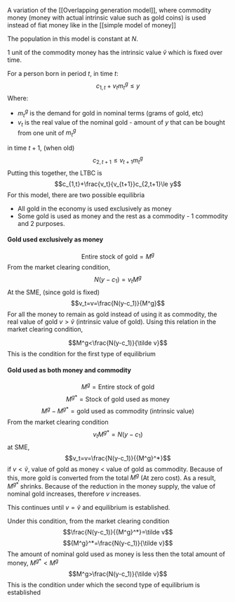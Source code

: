 A variation of the [[Overlapping generation model]], where commodity money (money with actual intrinsic value such as gold coins) is used instead of fiat money like in the [[simple model of money]]

The population in this model is constant at $N$. 

1 unit of the commodity money has the intrinsic value $\tilde v$ which is fixed over time. 

For a person born in period $t$,
in time $t$:
$$c_{1,t}+v_tm^g_t\le y$$Where:
- $m_t^g$ is the demand for gold in nominal terms (grams of gold, etc)
- $v_t$ is the real value of the nominal gold - amount of $y$ that can be bought from one unit of $m^g_t$

in time $t+1$, (when old)
$$c_{2,t+1}\le v_{t+1}m^g_t$$
Putting this together, the LTBC is$$c_{1,t}+\frac{v_t}{v_{t+1}}c_{2,t+1}\le y$$
For this model, there are two possible equilibria
- All gold in the economy is used exclusively as money
- Some gold is used as money and the rest as a commodity - 1 commodity and 2 purposes.

#### Gold used exclusively as money
$$\text{Entire stock of gold}=M^g$$From the market clearing condition,$$N(y-c_1)=v_tM^g$$
At the SME, (since gold is fixed)
$$v_t=v=\frac{N(y-c_1)}{M^g}$$
For all the money to remain as gold instead of using it as commodity, the real value of gold $v>\tilde v$ (intrinsic value of gold). Using this relation in the market clearing condition,

$$M^g<\frac{N(y-c_1)}{\tilde v}$$This is the condition for the first type of equilibrium
#### Gold used as both money and commodity
$$M^g=\text{Entire stock of gold}$$$${M^g}^*=\text{Stock of gold used as money}$$
$$M^g-{M^g}^*=\text{gold used as commodity (intrinsic value)}$$
From the market clearing condition$$v_t{M^g}^*=N(y-c_1)$$at SME,$$v_t=v=\frac{N(y-c_1)}{{M^g}^*}$$if $v<\tilde v$, value of gold as money < value of gold as commodity. Because of this, more gold is converted from the total $M^g$ (At zero cost). As a result, ${M^g}^*$ shrinks. Because of the reduction in the money supply, the value of nominal gold increases, therefore $v$ increases. 

This continues until $v=\tilde v$ and equilibrium is established. 

Under this condition, from the market clearing condition$$\frac{N(y-c_1)}{{M^g}^*}=\tilde v$$$${M^g}^*=\frac{N(y-c_1)}{\tilde v}$$The amount of nominal gold used as money is less then the total amount of money, ${M^g}^*<M^g$
$$M^g>\frac{N(y-c_1)}{\tilde v}$$This is the condition under which the second type of equilibrium is established